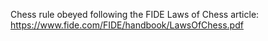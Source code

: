 Chess rule obeyed following the FIDE Laws of Chess article: https://www.fide.com/FIDE/handbook/LawsOfChess.pdf